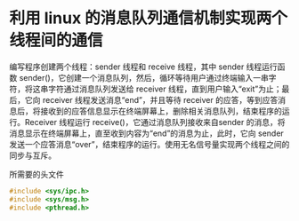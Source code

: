 # 利用 linux 的消息队列通信机制实现两个线程间的通信

编写程序创建两个线程：sender 线程和 receive 线程，其中 sender 线程运行函数 sender()，它创建一个消息队列，然后，循环等待用户通过终端输入一串字符，将这串字符通过消息队列发送给 receiver 线程，直到用户输入“exit”为止；最后，它向 receiver 线程发送消息“end”，并且等待 receiver 的应答，等到应答消息后，将接收到的应答信息显示在终端屏幕上，删除相关消息队列，结束程序的运行。Receiver 线程运行 receive()，它通过消息队列接收来自sender 的消息，将消息显示在终端屏幕上，直至收到内容为“end”的消息为止，此时，它向 sender 发送一个应答消息“over”，结束程序的运行。使用无名信号量实现两个线程之间的同步与互斥。


所需要的头文件
```c
#include <sys/ipc.h>
#include <sys/msg.h>
#include <pthread.h>
```

